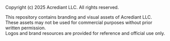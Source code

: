 Copyright (c) 2025 Acrediant LLC. All rights reserved.

This repository contains branding and visual assets of Acrediant LLC.  
These assets may not be used for commercial purposes without prior written permission.  
Logos and brand resources are provided for reference and official use only.
